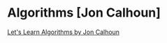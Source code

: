 # Algorithms \[Jon Calhoun]

[Let's Learn Algorithms by Jon Calhoun](https://www.calhoun.io/lets-learn-algorithms)
